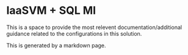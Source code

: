 # IaaSVM + SQL MI

This is a space to provide the most relevent documentation/additional guidance related to the configurations in this solution.

This is generated by a markdown page.
